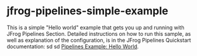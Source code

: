# jfrog-pipelines-simple-example   

This is a simple "Hello world"  example that gets you up and running with JFrog Pipelines Section.
Detailed instructions on how to run this sample, as well as explanation of the configuration, is in the JFrog Pipelines Quickstart documentation:
sd
sd
[Pipelines Example: Hello World](https://www.jfrog.com/confluence/display/JFROG/Pipeline+Example%3A+Hello+World).
